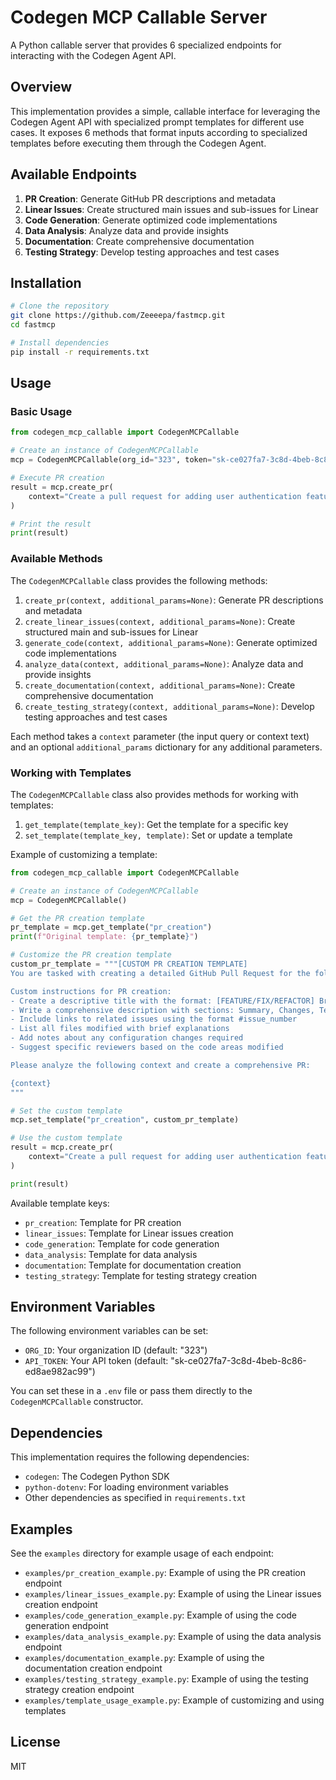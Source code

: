 # Codegen MCP Callable Server

A Python callable server that provides 6 specialized endpoints for interacting with the Codegen Agent API.

## Overview

This implementation provides a simple, callable interface for leveraging the Codegen Agent API with specialized prompt templates for different use cases. It exposes 6 methods that format inputs according to specialized templates before executing them through the Codegen Agent.

## Available Endpoints

1. **PR Creation**: Generate GitHub PR descriptions and metadata
2. **Linear Issues**: Create structured main issues and sub-issues for Linear
3. **Code Generation**: Generate optimized code implementations
4. **Data Analysis**: Analyze data and provide insights
5. **Documentation**: Create comprehensive documentation
6. **Testing Strategy**: Develop testing approaches and test cases

## Installation

```bash
# Clone the repository
git clone https://github.com/Zeeeepa/fastmcp.git
cd fastmcp

# Install dependencies
pip install -r requirements.txt
```

## Usage

### Basic Usage

```python
from codegen_mcp_callable import CodegenMCPCallable

# Create an instance of CodegenMCPCallable
mcp = CodegenMCPCallable(org_id="323", token="sk-ce027fa7-3c8d-4beb-8c86-ed8ae982ac99")

# Execute PR creation
result = mcp.create_pr(
    context="Create a pull request for adding user authentication features."
)

# Print the result
print(result)
```

### Available Methods

The `CodegenMCPCallable` class provides the following methods:

1. `create_pr(context, additional_params=None)`: Generate PR descriptions and metadata
2. `create_linear_issues(context, additional_params=None)`: Create structured main and sub-issues for Linear
3. `generate_code(context, additional_params=None)`: Generate optimized code implementations
4. `analyze_data(context, additional_params=None)`: Analyze data and provide insights
5. `create_documentation(context, additional_params=None)`: Create comprehensive documentation
6. `create_testing_strategy(context, additional_params=None)`: Develop testing approaches and test cases

Each method takes a `context` parameter (the input query or context text) and an optional `additional_params` dictionary for any additional parameters.

### Working with Templates

The `CodegenMCPCallable` class also provides methods for working with templates:

1. `get_template(template_key)`: Get the template for a specific key
2. `set_template(template_key, template)`: Set or update a template

Example of customizing a template:

```python
from codegen_mcp_callable import CodegenMCPCallable

# Create an instance of CodegenMCPCallable
mcp = CodegenMCPCallable()

# Get the PR creation template
pr_template = mcp.get_template("pr_creation")
print(f"Original template: {pr_template}")

# Customize the PR creation template
custom_pr_template = """[CUSTOM PR CREATION TEMPLATE]
You are tasked with creating a detailed GitHub Pull Request for the following changes.

Custom instructions for PR creation:
- Create a descriptive title with the format: [FEATURE/FIX/REFACTOR] Brief description
- Write a comprehensive description with sections: Summary, Changes, Testing, Screenshots
- Include links to related issues using the format #issue_number
- List all files modified with brief explanations
- Add notes about any configuration changes required
- Suggest specific reviewers based on the code areas modified

Please analyze the following context and create a comprehensive PR:

{context}
"""

# Set the custom template
mcp.set_template("pr_creation", custom_pr_template)

# Use the custom template
result = mcp.create_pr(
    context="Create a pull request for adding user authentication features."
)

print(result)
```

Available template keys:
- `pr_creation`: Template for PR creation
- `linear_issues`: Template for Linear issues creation
- `code_generation`: Template for code generation
- `data_analysis`: Template for data analysis
- `documentation`: Template for documentation creation
- `testing_strategy`: Template for testing strategy creation

## Environment Variables

The following environment variables can be set:

- `ORG_ID`: Your organization ID (default: "323")
- `API_TOKEN`: Your API token (default: "sk-ce027fa7-3c8d-4beb-8c86-ed8ae982ac99")

You can set these in a `.env` file or pass them directly to the `CodegenMCPCallable` constructor.

## Dependencies

This implementation requires the following dependencies:

- `codegen`: The Codegen Python SDK
- `python-dotenv`: For loading environment variables
- Other dependencies as specified in `requirements.txt`

## Examples

See the `examples` directory for example usage of each endpoint:

- `examples/pr_creation_example.py`: Example of using the PR creation endpoint
- `examples/linear_issues_example.py`: Example of using the Linear issues creation endpoint
- `examples/code_generation_example.py`: Example of using the code generation endpoint
- `examples/data_analysis_example.py`: Example of using the data analysis endpoint
- `examples/documentation_example.py`: Example of using the documentation creation endpoint
- `examples/testing_strategy_example.py`: Example of using the testing strategy creation endpoint
- `examples/template_usage_example.py`: Example of customizing and using templates

## License

MIT


